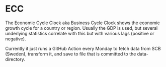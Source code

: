 # ECC
The Economic Cycle Clock aka Business Cycle Clock shows the economic growth cycle for a country or region. Usually the GDP is used, but several underlying statistics correlate with this but with various lags (positive or negative).

Currently it just runs a GitHub Action every Monday to fetch data from SCB (Sweden), transform it, and save to file that is committed to the data-directory.
